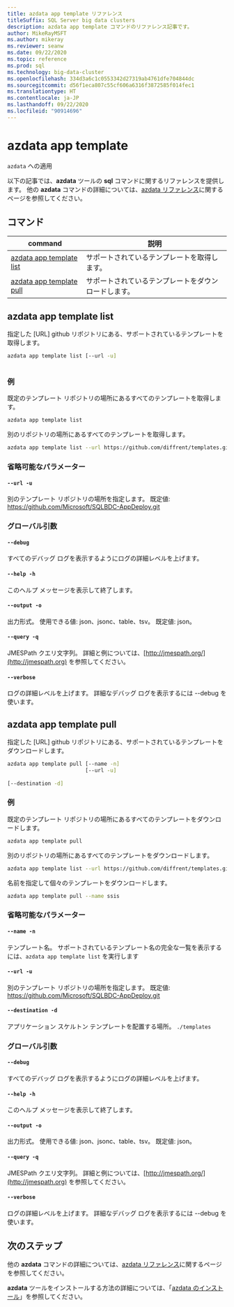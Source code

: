 ```yaml
---
title: azdata app template リファレンス
titleSuffix: SQL Server big data clusters
description: azdata app template コマンドのリファレンス記事です。
author: MikeRayMSFT
ms.author: mikeray
ms.reviewer: seanw
ms.date: 09/22/2020
ms.topic: reference
ms.prod: sql
ms.technology: big-data-cluster
ms.openlocfilehash: 334d3a6c1c0553342d27319ab4761dfe704844dc
ms.sourcegitcommit: d56f1eca807c55cf606a6316f3872585f014fec1
ms.translationtype: HT
ms.contentlocale: ja-JP
ms.lasthandoff: 09/22/2020
ms.locfileid: "90914696"
---
```

# <a name="azdata-app-template"></a>azdata app template

`azdata` への適用

以下の記事では、**azdata** ツールの **sql** コマンドに関するリファレンスを提供します。 他の **azdata** コマンドの詳細については、[azdata リファレンス](reference-azdata.md)に関するページを参照してください。

## <a name="commands"></a>コマンド

|command|説明|
| --- | --- |
[azdata app template list](#azdata-app-template-list) | サポートされているテンプレートを取得します。
[azdata app template pull](#azdata-app-template-pull) | サポートされているテンプレートをダウンロードします。
## <a name="azdata-app-template-list"></a>azdata app template list
指定した [URL] github リポジトリにある、サポートされているテンプレートを取得します。
```bash
azdata app template list [--url -u] 
                         
```
### <a name="examples"></a>例
既定のテンプレート リポジトリの場所にあるすべてのテンプレートを取得します。
```bash
azdata app template list
```
別のリポジトリの場所にあるすべてのテンプレートを取得します。
```bash
azdata app template list --url https://github.com/diffrent/templates.git
```
### <a name="optional-parameters"></a>省略可能なパラメーター
#### `--url -u`
別のテンプレート リポジトリの場所を指定します。 既定値: https://github.com/Microsoft/SQLBDC-AppDeploy.git
### <a name="global-arguments"></a>グローバル引数
#### `--debug`
すべてのデバッグ ログを表示するようにログの詳細レベルを上げます。
#### `--help -h`
このヘルプ メッセージを表示して終了します。
#### `--output -o`
出力形式。  使用できる値: json、jsonc、table、tsv。  既定値: json。
#### `--query -q`
JMESPath クエリ文字列。 詳細と例については、[http://jmespath.org/](http://jmespath.org) を参照してください。
#### `--verbose`
ログの詳細レベルを上げます。 詳細なデバッグ ログを表示するには --debug を使います。
## <a name="azdata-app-template-pull"></a>azdata app template pull
指定した [URL] github リポジトリにある、サポートされているテンプレートをダウンロードします。
```bash
azdata app template pull [--name -n] 
                         [--url -u]  
                         
[--destination -d]
```
### <a name="examples"></a>例
既定のテンプレート リポジトリの場所にあるすべてのテンプレートをダウンロードします。
```bash
azdata app template pull
```
別のリポジトリの場所にあるすべてのテンプレートをダウンロードします。
```bash
azdata app template list --url https://github.com/diffrent/templates.git
```
名前を指定して個々のテンプレートをダウンロードします。
```bash
azdata app template pull --name ssis            
```
### <a name="optional-parameters"></a>省略可能なパラメーター
#### `--name -n`
テンプレート名。 サポートされているテンプレート名の完全な一覧を表示するには、`azdata app template list` を実行します
#### `--url -u`
別のテンプレート リポジトリの場所を指定します。 既定値: https://github.com/Microsoft/SQLBDC-AppDeploy.git
#### `--destination -d`
アプリケーション スケルトン テンプレートを配置する場所。
`./templates`
### <a name="global-arguments"></a>グローバル引数
#### `--debug`
すべてのデバッグ ログを表示するようにログの詳細レベルを上げます。
#### `--help -h`
このヘルプ メッセージを表示して終了します。
#### `--output -o`
出力形式。  使用できる値: json、jsonc、table、tsv。  既定値: json。
#### `--query -q`
JMESPath クエリ文字列。 詳細と例については、[http://jmespath.org/](http://jmespath.org) を参照してください。
#### `--verbose`
ログの詳細レベルを上げます。 詳細なデバッグ ログを表示するには --debug を使います。

## <a name="next-steps"></a>次のステップ

他の **azdata** コマンドの詳細については、[azdata リファレンス](reference-azdata.md)に関するページを参照してください。 

**azdata** ツールをインストールする方法の詳細については、「[azdata のインストール](..\install\deploy-install-azdata.md)」を参照してください。

